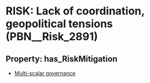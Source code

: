 # RISK: __Lack of coordination, geopolitical tensions__ (PBN__Risk_2891)

## Property: has_RiskMitigation

* [Multi-scalar governance](PBN__Mitigation_1057)


